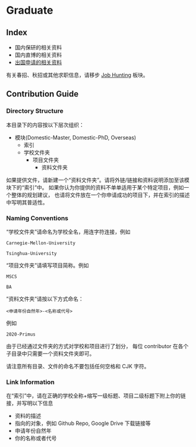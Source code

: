 # Graduate

## Index

- 国内保研的相关资料
- 国内直博的相关资料
- [出国申请的相关资料](Overseas/index.md)

有关春招、秋招或其他求职信息，请移步 [Job Hunting](../Job-Hunting/) 板块。

## Contribution Guide

### Directory Structure

本目录下的内容按以下层次组织：

- 模块(Domestic-Master, Domestic-PhD, Overseas)
    - 索引
    - 学校文件夹
        - 项目文件夹
            - 资料文件夹

如果提供文件，请新建一个“资料文件夹”。请将外链/链接和资料说明添加至该模块下的“索引”中。
如果你认为你提供的资料不单单适用于某个特定项目，例如一个整体的规划建议，
也请将文件放在一个你申请成功的项目下，并在索引的描述中写明其普适性。


### Naming Conventions

“学校文件夹”请命名为学校全名，用连字符连接，例如

```
Carnegie-Mellon-University

Tsinghua-University
```

“项目文件夹”请填写项目简称。例如

```
MSCS

BA
```

”资料文件夹”请按以下方式命名：

```
<申请年份自然年>-<名称或代号>
```

例如

```
2020-Primus
```

由于已经通过文件夹的方式对学校和项目进行了划分，
每位 contributor 在各个子目录中只需要一个资料文件夹即可。

请注意所有目录、文件的命名不要包括任何空格和 CJK 字符。

### Link Information

在“索引”中，请在正确的学校全称+缩写一级标题、项目二级标题下附上你的链接，并写明以下信息

- 资料的描述
- 指向的对象，例如 Github Repo, Google Drive 下载链接等
- 申请年份自然年
- 你的名称或者代号

